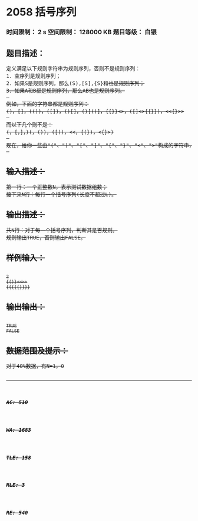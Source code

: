 # 2058 括号序列   
### 时间限制： 2 s     空间限制： 128000 KB     题目等级： 白银  
## 题目描述：  

<pre>
定义满足以下规则字符串为规则序列，否则不是规则序列：
1．空序列是规则序列；
2．如果S是规则序列，那么(S),[S],{S}和<S>也是规则序列；
3．如果A和B都是规则序列，那么AB也是规则序列。
 
例如，下面的字符串都是规则序列：
()，[]，(())，([])，()[]，()[()]，{{}}<>，([]<>{{}})，<<{}>>
 
而以下几个则不是：
(，[，]，)(，())，([()，<<，{(})，<{}>)
 
现在，给你一些由"("、")"、"["、"]"、"{"、"}"、"<"、">"构成的字符串，请判断该字符串是否为规则序列。
 
</pre>
  
  
## 输入描述：  

<pre>
第一行：一个正整数N，表示测试数据组数；
接下来N行：每行一个括号序列(长度不超过L)。
</pre>
  
  
## 输出描述：  

<pre>
共N行：对于每一个括号序列，判断其是否规则。
规则输出TRUE，否则输出FALSE。
</pre>
  
  
## 样例输入：  

<pre><code>
2
{()}<<>>
{{{{{}}}}
</code></pre>
  
  
## 输出输出：  

<pre><code>
TRUE
FALSE
</code></pre>
  
  
## 数据范围及提示：  

<pre>
对于40%数据，有N=1，0<L<=20;  
对于80%数据，有0<N<=5，0<L<=10^3;  
对于100%数据，有0<N<=10，0<L<=2*10^6。
</pre>
  
  
***  

##### AC: 510  
##### WA: 1683  
##### TLE: 158  
##### MLE: 3  
##### RE: 540  
